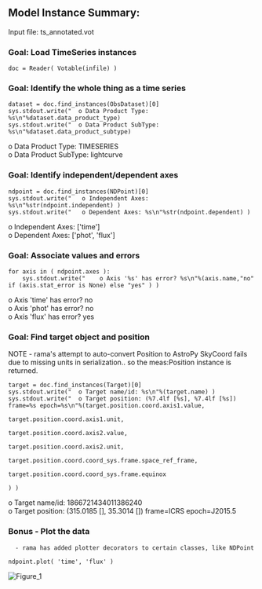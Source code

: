 ## Model Instance Summary:
Input file: ts_annotated.vot

### Goal: Load TimeSeries instances
    doc = Reader( Votable(infile) )

### Goal: Identify the whole thing as a time series
```
dataset = doc.find_instances(ObsDataset)[0]
sys.stdout.write("  o Data Product Type: %s\n"%dataset.data_product_type)
sys.stdout.write("  o Data Product SubType: %s\n"%dataset.data_product_subtype)
```  
  o Data Product Type: TIMESERIES  
  o Data Product SubType: lightcurve  

### Goal: Identify independent/dependent axes
```
ndpoint = doc.find_instances(NDPoint)[0]
sys.stdout.write("   o Independent Axes: %s\n"%str(ndpoint.independent) )
sys.stdout.write("   o Dependent Axes: %s\n"%str(ndpoint.dependent) )
```  
  o Independent Axes: ['time']  
  o Dependent Axes: ['phot', 'flux']  

### Goal: Associate values and errors
```
for axis in ( ndpoint.axes ):
    sys.stdout.write("    o Axis '%s' has error? %s\n"%(axis.name,"no" if (axis.stat_error is None) else "yes" ) )
```  
  o Axis 'time' has error? no  
  o Axis 'phot' has error? no  
  o Axis 'flux' has error? yes  

### Goal: Find target object and position
  NOTE - rama's attempt to auto-convert Position to AstroPy SkyCoord fails due to missing units in serialization.. so the meas:Position instance is returned.
```
target = doc.find_instances(Target)[0]
sys.stdout.write("  o Target name/id: %s\n"%(target.name) )
sys.stdout.write("  o Target position: (%7.4lf [%s], %7.4lf [%s]) frame=%s epoch=%s\n"%(target.position.coord.axis1.value,
                                                                                        target.position.coord.axis1.unit,
                                                                                        target.position.coord.axis2.value,
                                                                                        target.position.coord.axis2.unit,
                                                                                        target.position.coord.coord_sys.frame.space_ref_frame,
                                                                                        target.position.coord.coord_sys.frame.equinox
                                                                                        ) )
```  
  o Target name/id: 1866721434011386240  
  o Target position: (315.0185 [], 35.3014 []) frame=ICRS epoch=J2015.5  

### Bonus - Plot the data
      - rama has added plotter decorators to certain classes, like NDPoint  
```
ndpoint.plot( 'time', 'flux' )
```  
![Figure_1](https://user-images.githubusercontent.com/14201994/109398334-505f7880-790a-11eb-93f1-2cef1a1a6eca.png)
